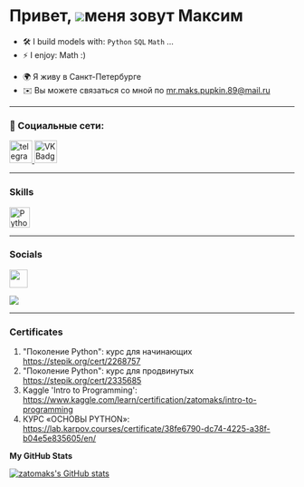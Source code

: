 Привет, ![](https://user-images.githubusercontent.com/18350557/176309783-0785949b-9127-417c-8b55-ab5a4333674e.gif)меня зовут Максим
===================================================================================================================================

- :hammer_and_wrench: I build models with: `Python` `SQL` `Math` ...
- ⚡ I enjoy: Math :) 


* 🌍 Я живу в Санкт-Петербурге
* ✉️ Вы можете связаться со мной по [mr.maks.pupkin.89@mail.ru](mailto:mr.maks.pupkin.89@mail.ru)
---
### 🤝 Социальные сети:
<a href="https://t.me/Zatomaks" target="_blank">
      <img src="https://cdn-icons-png.flaticon.com/512/2111/2111646.png" width="40" height="40" alt="telegram group" />
    </a>
<a href="https://vk.com/tda36z" target="_blank">
      <img src="https://cdn-icons-png.flaticon.com/512/145/145813.png" width="40" height="40" alt="VK Badge"/>
    </a>

---

### Skills


<p align="left">
<a href="https://www.python.org/" target="_blank" rel="noreferrer"><img src="https://raw.githubusercontent.com/danielcranney/readme-generator/main/public/icons/skills/python-colored.svg" width="36" height="36" alt="Python" /></a>
</p>

---
### Socials

<p align="left"> <a href="https://www.github.com/zatomaks" target="_blank" rel="noreferrer"> <picture> <source media="(prefers-color-scheme: dark)" srcset="https://raw.githubusercontent.com/danielcranney/readme-generator/main/public/icons/socials/github-dark.svg" /> <source media="(prefers-color-scheme: light)" srcset="https://raw.githubusercontent.com/danielcranney/readme-generator/main/public/icons/socials/github.svg" /> <img src="https://raw.githubusercontent.com/danielcranney/readme-generator/main/public/icons/socials/github.svg" width="32" height="32" /> </picture> </a></p>

[<img src="https://img.shields.io/badge/Kaggle-20BEFF?style=for-the-badge&logo=Kaggle&logoColor=white" />](https://www.kaggle.com/zatomaks)

---

### Сertificates

1) "Поколение Python": курс для начинающих https://stepik.org/cert/2268757
2) "Поколение Python": курс для продвинутых https://stepik.org/cert/2335685
3) Kaggle  'Intro to Programming': https://www.kaggle.com/learn/certification/zatomaks/intro-to-programming
4) КУРС «ОСНОВЫ PYTHON»: https://lab.karpov.courses/certificate/38fe6790-dc74-4225-a38f-b04e5e835605/en/


<b>My GitHub Stats</b>

<a href="http://www.github.com/zatomaks"><img src="https://github-readme-stats.vercel.app/api?username=zatomaks&show_icons=true&hide=&title_color=facc15&text_color=000000&icon_color=facc15&bg_color=134e4a&hide_border=true&show_icons=true" alt="zatomaks's GitHub stats" /></a>
